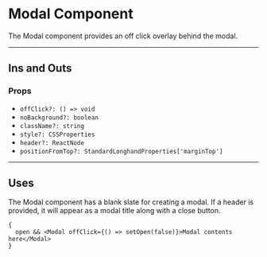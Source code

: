 # Modal Component

The Modal component provides an off click overlay behind the modal.

---

## Ins and Outs

### Props

- `offClick?: () => void`
- `noBackground?: boolean`
- `className?: string`
- `style?: CSSProperties`
- `header?: ReactNode`
- `positionFromTop?: StandardLonghandProperties['marginTop']`

---

## Uses

The Modal component has a blank slate for creating a modal. If a header is provided, it will appear as a modal title along with a close button.

```tsx
{
  open && <Modal offClick={() => setOpen(false)}>Modal contents here</Modal>
}
```